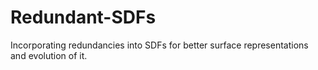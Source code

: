 # Redundant-SDFs
 Incorporating redundancies into SDFs for better surface representations and evolution of it.
